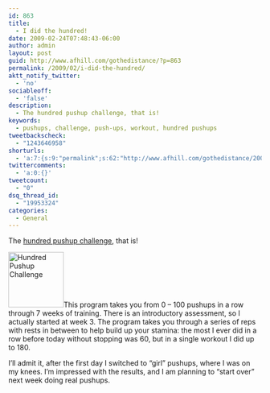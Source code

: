 ```yaml
---
id: 863
title:
  - I did the hundred!
date: 2009-02-24T07:48:43-06:00
author: admin
layout: post
guid: http://www.afhill.com/gothedistance/?p=863
permalink: /2009/02/i-did-the-hundred/
aktt_notify_twitter:
  - 'no'
sociableoff:
  - 'false'
description:
  - The hundred pushup challenge, that is!
keywords:
  - pushups, challenge, push-ups, workout, hundred pushups
tweetbackscheck:
  - "1243646958"
shorturls:
  - 'a:7:{s:9:"permalink";s:62:"http://www.afhill.com/gothedistance/2009/02/i-did-the-hundred/";s:7:"tinyurl";s:25:"http://tinyurl.com/dafvvo";s:4:"isgd";s:17:"http://is.gd/zlZW";s:5:"bitly";s:19:"http://bit.ly/P78O5";s:5:"snipr";s:22:"http://snipr.com/hwxql";s:5:"snurl";s:22:"http://snurl.com/hwxql";s:7:"snipurl";s:24:"http://snipurl.com/hwxql";}'
twittercomments:
  - 'a:0:{}'
tweetcount:
  - "0"
dsq_thread_id:
  - "19953324"
categories:
  - General
---
```

The <a href="http://hundredpushups.com/" rel="nofollow">hundred pushup challenge</a>, that is!

<!--more-->

<a href="http://www.hundredpushups.com" rel="nofollow"><img src="http://www.afhill.com/gothedistance/wp-content/uploads/2009/02/did_the_hundred_badge.gif" alt="Hundred Pushup Challenge" title="Hundred Pushup Challenge" width="110" height="110" class="alignright size-full wp-image-862" /></a>This program takes you from 0 &#8211; 100 pushups in a row through 7 weeks of training. There is an introductory assessment, so I actually started at week 3. The program takes you through a series of reps with rests in between to help build up your stamina: the most I ever did in a row before today without stopping was 60, but in a single workout I did up to 180. 

I&#8217;ll admit it, after the first day I switched to &#8220;girl&#8221; pushups, where I was on my knees. I&#8217;m impressed with the results, and I am planning to &#8220;start over&#8221; next week doing real pushups.